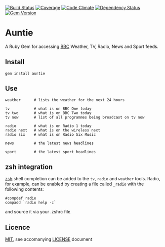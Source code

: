 [![Build Status](https://travis-ci.org/simongregory/auntie.png?branch=master)](https://travis-ci.org/simongregory/auntie)
[![Coverage](https://coveralls.io/repos/simongregory/auntie/badge.png?branch=master)](https://coveralls.io/r/simongregory/auntie)
[![Code Climate](https://codeclimate.com/github/simongregory/auntie.png)](https://codeclimate.com/github/simongregory/auntie)
[![Dependency Status](https://gemnasium.com/simongregory/auntie.png)](https://gemnasium.com/simongregory/auntie)
[![Gem Version](https://badge.fury.io/rb/auntie.png)](http://badge.fury.io/rb/auntie)

# Auntie

A Ruby Gem for accessing [BBC]() Weather, TV, Radio, News and Sport feeds.

## Install

    gem install auntie

## Use

    weather      # lists the weather for the next 24 hours

    tv           # what is on BBC One today
    tv two       # what is on BBC Two today
    tv now       # list of all programmes being broadcast on tv now

    radio        # what is on Radio 1 today
    radio next   # what is on the wireless next
    radio six    # what is on Radio Six Music

    news         # the latest news headlines

    sport        # the latest sport headlines

## zsh integration

[zsh][] shell completion can be added to the `tv`, `radio` and `weather` tools. Radio, for example, can be enabled by creating a file called `_radio` with the following contents:

    #compdef radio
    compadd `radio help -c`

and source it via your .zshrc file.

## Licence

[MIT][], see accomanying [LICENSE](LICENSE) document

[BBC]: http://www.bbc.co.uk/
[MIT]: http://opensource.org/licenses/MIT
[zsh]: http://zsh.sourceforge.net
